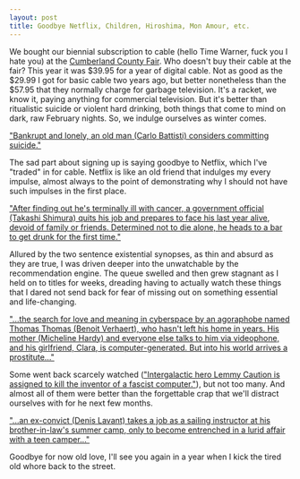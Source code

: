 ```yaml
---
layout: post
title: Goodbye Netflix, Children, Hiroshima, Mon Amour, etc.
---
```


We bought our biennial subscription to cable (hello Time Warner, fuck you I hate
you) at the <a href="http://www.cumberlandfair.com/">Cumberland County Fair</a>.
Who doesn't buy their cable at the fair? This year it was $39.95 for a year of
digital cable. Not as good as the $29.99 I got for basic cable two years ago,
but better nonetheless than the $57.95 that they normally charge for garbage
television. It's a racket, we know it, paying anything for commercial
television. But it's better than ritualistic suicide or violent hard drinking,
both things that come to mind on dark, raw February nights. So, we indulge
ourselves as winter comes.

<!--more-->

<a href="http://www.netflix.com/Movie/Umberto_D./60029428">"Bankrupt and lonely,
an old man (Carlo Battisti) considers committing suicide."</a>

The sad part about signing up is saying goodbye to Netflix, which I've "traded"
in for cable. Netflix is like an old friend that indulges my every impulse,
almost always to the point of demonstrating why I should not have such impulses
in the first place.

<a href="http://www.netflix.com/Movie/Ikiru/60033661">"After finding out he's
terminally ill with cancer, a government official (Takashi Shimura) quits his
job and prepares to face his last year alive, devoid of family or friends.
Determined not to die alone, he heads to a bar to get drunk for the first
time."</a>

Allured by the two sentence existential synopses, as thin and absurd as they are
true, I was driven deeper into the unwatchable by the recommendation engine. The
queue swelled and then grew stagnant as I held on to titles for weeks, dreading
having to actually watch these things that I dared not send back for fear of
missing out on something essential and life-changing.

<a href="http://www.netflix.com/Movie/Thomas_in_Love/60024351">"...the search
for love and meaning in cyberspace by an agoraphobe named Thomas Thomas (Benoit
Verhaert), who hasn't left his home in years. His mother (Micheline Hardy) and
everyone else talks to him via videophone, and his girlfriend, Clara, is
computer-generated. But into his world arrives a prostitute..."</a>

Some went back scarcely watched
(<a href="http://www.netflix.com/Movie/Alphaville/246062">"Intergalactic hero
Lemmy Caution is assigned to kill the inventor of a fascist computer."</a>), but
not too many. And almost all of them were better than the forgettable crap that
we'll distract ourselves with for he next few months.

<a href="http://www.netflix.com/Movie/Wild_Camp/70061884">"...an ex-convict
(Denis Lavant) takes a job as a sailing instructor at his brother-in-law's
summer camp, only to become entrenched in a lurid affair with a teen
camper..."</a>

Goodbye for now old love, I'll see you again in a year when I kick the tired old
whore back to the street.
